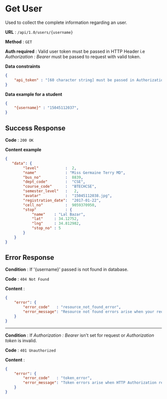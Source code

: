 # Get User
Used to collect the complete information regarding an user.

**URL** : `/api/1.0/users/{username}`

**Method** : `GET`

**Auth required** : Valid user token must be passed in HTTP Header i.e *Authorization : Bearer* must be passed to request with valid token.

**Data constraints**

```json
{
    "api_token" : "[60 character string] must be passed in Authorization : Bearer header, Don't use api_token key as form payload."
}
```

**Data example for a student**

```json
{
    "{username}" : "15045112037",
}
```

## Success Response

**Code** : `200 OK`

**Content example**

```json
{
   "data": {
        "level"            :  2,
        "name"             : "Miss Germaine Terry MD",
        "bus_no"           :  8839,
        "dept_code"        :  "CSE",
        "course_code"      :  "BTECHCSE",
        "semester_level"   :   2,
        "avatar"           :  "15045112038.jpg",
        "registration_date":  "2017-01-22",
        "cell_no"          :  9059370950,
        "stop"             : {
            "name"    : "Lal Bazar",
            "lat"     : 34.12752,
            "lng"     : 34.812982,
            "stop_no" : 5
        }
    }
}
```

## Error Response

**Condition** : If '{username}' passed is not found in database.

**Code** : `404 Not Found`

**Content** :

```json
{
    "error": {
        "error_code"   : "resource_not_found_error",
        "error_message": "Resource not found errors arise when your request is trying to access the resources not found in datbase."
    }
}
```
___
**Condition** : If  *Authorization : Bearer* isn't set for request or *Authorization token* is invalid.

**Code** : `401 Unauthorized`

**Content** :

```json
{
    "error": {
        "error_code"   : "token_error",
        "error_message": "Token errors arise when HTTP Authorization request header isn't set for request or the token passed in invalid."
    }
}
```
